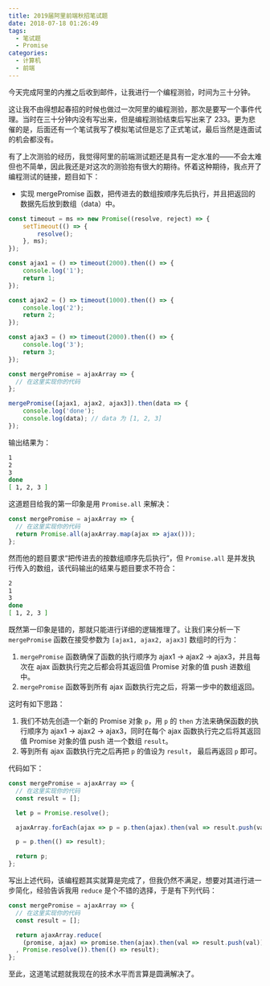 ```yaml
---
title: 2019届阿里前端秋招笔试题
date: 2018-07-18 01:26:49
tags: 
  - 笔试题
  - Promise
categories: 
  - 计算机
  - 前端
---
```


今天完成阿里的内推之后收到邮件，让我进行一个编程测验，时间为三十分钟。

<!-- more -->

这让我不由得想起春招的时候也做过一次阿里的编程测验，那次是要写一个事件代理。当时在三十分钟内没有写出来，但是编程测验结束后写出来了 233。更为悲催的是，后面还有一个笔试我写了模拟笔试但是忘了正式笔试，最后当然是连面试的机会都没有。

有了上次测验的经历，我觉得阿里的前端测试题还是具有一定水准的——不会太难但也不简单，因此我还是对这次的测验抱有很大的期待。怀着这种期待，我点开了编程测试的链接，题目如下：

- 实现 mergePromise 函数，把传进去的数组按顺序先后执行，并且把返回的数据先后放到数组（data）中。

```js
const timeout = ms => new Promise((resolve, reject) => {
	setTimeout(() => {
		resolve();
	}, ms);
});

const ajax1 = () => timeout(2000).then(() => {
	console.log('1');
	return 1;
});

const ajax2 = () => timeout(1000).then(() => {
	console.log('2');
	return 2;
});

const ajax3 = () => timeout(2000).then(() => {
	console.log('3');
	return 3;
});

const mergePromise = ajaxArray => {
  // 在这里实现你的代码
};

mergePromise([ajax1, ajax2, ajax3]).then(data => {
	console.log('done');
	console.log(data); // data 为 [1, 2, 3]
});
```

输出结果为：

``` bash
1
2
3
done
[ 1, 2, 3 ]
```

这道题目给我的第一印象是用 `Promise.all` 来解决：

``` js
const mergePromise = ajaxArray => {
  // 在这里实现你的代码
  return Promise.all(ajaxArray.map(ajax => ajax()));
};
```

然而他的题目要求“把传进去的按数组顺序先后执行”，但 `Promise.all` 是并发执行传入的数组，该代码输出的结果与题目要求不符合：

``` bash
2
1
3
done
[ 1, 2, 3 ]
```

既然第一印象是错的，那就只能进行详细的逻辑推理了。让我们来分析一下 `mergePromise` 函数在接受参数为 `[ajax1, ajax2, ajax3]` 数组时的行为：

1. `mergePromise` 函数确保了函数的执行顺序为 ajax1 -> ajax2 -> ajax3，并且每次在 ajax 函数执行完之后都会将其返回值 Promise 对象的值 push 进数组中。
2. `mergePromise` 函数等到所有 ajax 函数执行完之后，将第一步中的数组返回。

这时有如下思路：
1. 我们不妨先创造一个新的 Promise 对象 `p`，用 `p` 的 `then` 方法来确保函数的执行顺序为 ajax1 -> ajax2 -> ajax3，同时在每个 ajax 函数执行完之后将其返回值 Promise 对象的值 push 进一个数组 `result`。
2. 等到所有 ajax 函数执行完之后再把 `p` 的值设为 `result`， 最后再返回 `p` 即可。

代码如下：

``` js
const mergePromise = ajaxArray => {
  // 在这里实现你的代码
  const result = [];

  let p = Promise.resolve();

  ajaxArray.forEach(ajax => p = p.then(ajax).then(val => result.push(val)));

  p = p.then(() => result);

  return p;
};
```

写出上述代码，该编程题其实就算是完成了，但我仍然不满足，想要对其进行进一步简化，经验告诉我用 `reduce` 是个不错的选择，于是有下列代码：

``` js
const mergePromise = ajaxArray => {
  // 在这里实现你的代码
  const result = [];

  return ajaxArray.reduce(
    (promise, ajax) => promise.then(ajax).then(val => result.push(val))
  , Promise.resolve()).then(() => result);
};
```

至此，这道笔试题就我现在的技术水平而言算是圆满解决了。
